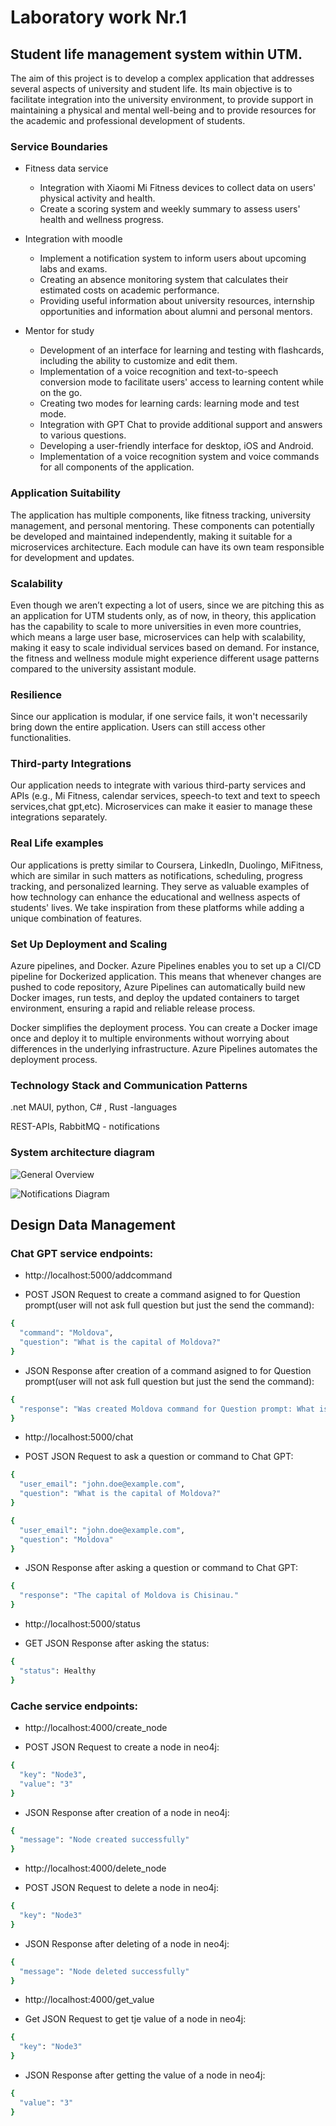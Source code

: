 # Laboratory work Nr.1

## Student life management system within UTM.

The aim of this project is to develop a complex application that addresses several aspects of university and student life. Its main objective is to facilitate integration into the university environment, to provide support in maintaining a physical and mental well-being and to provide resources for the academic and professional development of students.

### Service Boundaries

 - Fitness data service
    - Integration with Xiaomi Mi Fitness devices to collect data on users' physical activity and health.
    - Create a scoring system and weekly summary to assess users' health and wellness progress.

- Integration with moodle
    - Implement a notification system to inform users about upcoming labs and exams.
    - Creating an absence monitoring system that calculates their estimated costs on academic performance.
    - Providing useful information about university resources, internship opportunities and information about alumni and personal mentors.

- Mentor for study
    - Development of an interface for learning and testing with flashcards, including the ability to customize and edit them.
    - Implementation of a voice recognition and text-to-speech conversion mode to facilitate users' access to learning content while on the go.
    - Creating two modes for learning cards: learning mode and test mode.
    - Integration with GPT Chat to provide additional support and answers to various questions.
    - Developing a user-friendly interface for desktop, iOS and Android.
    - Implementation of a voice recognition system and voice commands for all components of the application.



### Application Suitability

The application has multiple components, like fitness tracking, university management, and personal mentoring. These components can potentially be developed and maintained independently, making it suitable for a microservices architecture. Each module can have its own team responsible for development and updates.

### Scalability

Even though we aren’t expecting a lot of users, since we are pitching this as an application for UTM students only, as of now, in theory, this application has the capability to scale to more universities in even more countries, which means a large user base, microservices can help with scalability, making it easy to scale individual services based on demand. For instance, the fitness and wellness module might experience different usage patterns compared to the university assistant module.

### Resilience

Since our application is modular, if one service fails, it won't necessarily bring down the entire application. Users can still access other functionalities.

### Third-party Integrations

Our application needs to integrate with various third-party services and APIs (e.g., Mi Fitness, calendar services, speech-to text and text to speech services,chat gpt,etc). Microservices can make it easier to manage these integrations separately.

### Real Life examples

Our applications is pretty similar to Coursera, LinkedIn, Duolingo, MiFitness, which are similar in such matters as notifications, scheduling, progress tracking, and personalized learning. They serve as valuable examples of how technology can enhance the educational and wellness aspects of students' lives. We take inspiration from these platforms while adding a unique combination of features.

### Set Up Deployment and Scaling

Azure pipelines, and Docker.
Azure Pipelines enables you to set up a CI/CD pipeline for Dockerized application. This means that whenever changes are pushed to code repository, Azure Pipelines can automatically build new Docker images, run tests, and deploy the updated containers to target environment, ensuring a rapid and reliable release process.

Docker simplifies the deployment process. You can create a Docker image once and deploy it to multiple environments without worrying about differences in the underlying infrastructure. Azure Pipelines automates the deployment process.



### Technology Stack and Communication Patterns

.net MAUI, python, C# , Rust -languages

REST-APIs, RabbitMQ - notifications

### System architecture diagram

![General Overview](Checkpoint1/general_overview.jpg)


![Notifications Diagram](Checkpoint1/notifications_diagram.jpg)

## Design Data Management

### Chat GPT service endpoints:

- http://localhost:5000/addcommand


- POST JSON Request to create a command asigned to for Question prompt(user will not ask full question but just the send the command):
```sh
{
  "command": "Moldova",
  "question": "What is the capital of Moldova?"
}
```

- JSON Response after creation of a command asigned to for Question prompt(user will not ask full question but just the send the command):
```sh
{
  "response": "Was created Moldova command for Question prompt: What is the capital of Moldova?"
}
```


- http://localhost:5000/chat


- POST JSON Request to ask a question or command to Chat GPT:
```sh
{
  "user_email": "john.doe@example.com",
  "question": "What is the capital of Moldova?"
}
```

```sh
{
  "user_email": "john.doe@example.com",
  "question": "Moldova"
}
```

- JSON Response after asking a question or command to Chat GPT:
```sh
{
  "response": "The capital of Moldova is Chisinau."
}
```


- http://localhost:5000/status


- GET JSON Response after asking the status:
```sh
{
  "status": Healthy
}
```

### Cache service endpoints:


- http://localhost:4000/create_node


- POST JSON Request to create a node in neo4j:
```sh
{
  "key": "Node3",
  "value": "3"
}
```

- JSON Response after creation of a node in neo4j:
```sh
{
  "message": "Node created successfully"
}
```


- http://localhost:4000/delete_node


- POST JSON Request to delete a node in neo4j:
```sh
{
  "key": "Node3"
}
```

- JSON Response after deleting of a node in neo4j:
```sh
{
  "message": "Node deleted successfully"
}
```

- http://localhost:4000/get_value


- Get JSON Request to get tje value of a node in neo4j:
```sh
{
  "key": "Node3"
}
```

- JSON Response after getting the value of a node in neo4j:
```sh
{
  "value": "3"
}
```